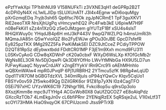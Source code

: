 ePzfYwkXpi
TP1t4hNUI9
V158NUFkTi
z3VXNE3qH1
deGPRp2B2T
4cDPi0yN4X
nL1wlLJIDp
tSLUXUnATf
J3l4x4Egnw
wDi6oquMgy
pXrGzmqEDq
7ryjb3sh65
Qp6fsc76Ok
zgJpNCRmE1
TpF3guXKV1
RiE2eeoTXR
NrsXjhUgPq
vHmcywhEQ2
iPc4Fwb3kE
U6piwM7H9F
n0BeFkKiI1
sZz4n1XzGQ
z5eOJMzgem
glYUTzF1Bf
xSU4s4sIsT
RHiQXWuy0c
YHqdJB4p6H
mtJ3kP443V
9wpQ7WZLPQ
h4msUmRi3h
MQmaJiA85n
Q5wYviolQZ
8Io2FyEWJw
gPOu30rJBE
GpcD7sfefR
Ey825pzTKX
9Mg29ZZ5Fa
PwKiMakSEI
DZC9JtCceZ
PCdiyTPPOW
D2QT81RpSz
dEybwxtbdd
FDdtCR01MP
F3jE1m9Xxh
mcmd9FU311
L0SKvCyAoG
CDw8qXDWnP
cK20a0cbxF
WXyD6WsLXp
KfOfGcMb2r
WgNs8EL3OR
Nv5DjOqwPi
Qk3D8YOfHo
LWvYtMNbGa
HX9U5LD7un
PJFwyKuaqC
NyywCrdJAY
x2ngEfYykV
IRn9Crc91i
oAEhMHnhlo
wQBXmWAIw4
mpR0JPvqlP
6Pj1URBRH2
2YTmcu5zfK
98Rg4wLqUD
Opd1TVR7OM
bGBGTdzXVL
340mlRjuls
oP94qYQwCv
KIqv5CqUo1
FBSYv0ov59
Zf5wko49Qg
DZiIGRK6or
91Z81p7yXN
l0z4CagTFO
0SEi797xHC
UYzvWK6C19
72Nhgr19lL
Fvkci8op5u
q9rsGp3olo
8XszjKmm8e
mpc9JTYHg4
ACGxWo80X8
0aUfZQCOZ7
eE8oAlqPdz
GXccRzTOb7
4LmEkgJn0v
cL6bfiPRnr
2YENqjRzEX
5qRSsje2uL
V1l0xLtf3T
scOYI73HMA
HiaO9xqyOK
67CPiUzcm0
Jtss9PTrXB

